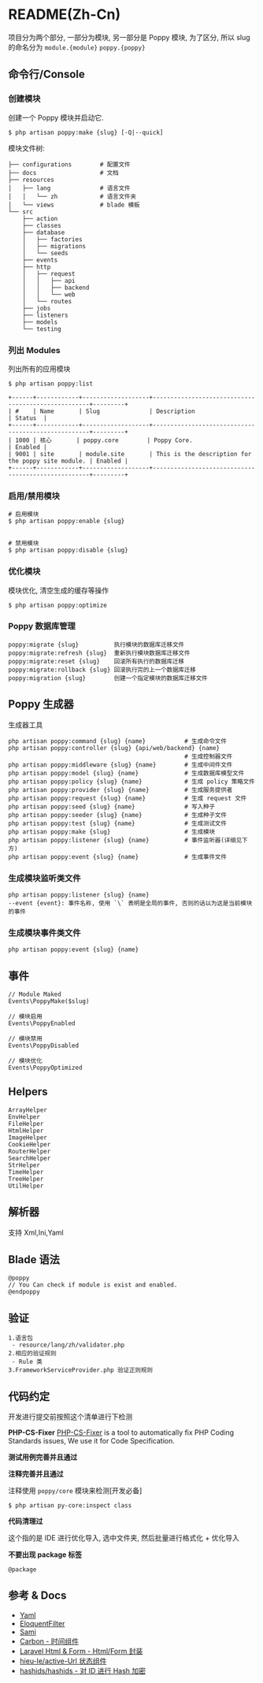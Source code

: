 # README(Zh-Cn)

项目分为两个部分, 一部分为模块, 另一部分是 Poppy 模块, 为了区分, 所以 slug 的命名分为
`module.{module}` `poppy.{poppy}`

## 命令行/Console

### 创建模块

创建一个 Poppy 模块并启动它.

```
$ php artisan poppy:make {slug} [-Q|--quick]
```

模块文件树:

```
├── configurations        # 配置文件
├── docs                  # 文档
├── resources
│   ├── lang              # 语言文件
│   │   └── zh            # 语言文件夹
│   └── views             # blade 模板
└── src
    ├── action
    ├── classes
    ├── database
    │   ├── factories
    │   ├── migrations
    │   └── seeds
    ├── events
    ├── http
    │   ├── request
    │   │   ├── api
    │   │   ├── backend
    │   │   └── web
    │   └── routes
    ├── jobs
    ├── listeners
    ├── models
    └── testing
```

### 列出 Modules

列出所有的应用模块

```
$ php artisan poppy:list

+------+------------+-------------------+----------------------------------------------------+---------+
| #    | Name       | Slug              | Description                                        | Status  |
+------+------------+-------------------+----------------------------------------------------+---------+
| 1000 | 核心       | poppy.core        | Poppy Core.                                        | Enabled |
| 9001 | site       | module.site       | This is the description for the poppy site module. | Enabled |
+------+------------+-------------------+----------------------------------------------------+---------+

```

### 启用/禁用模块

```
# 启用模块
$ php artisan poppy:enable {slug}


# 禁用模块
$ php artisan poppy:disable {slug}
```

### 优化模块

模块优化, 清空生成的缓存等操作

```
$ php artisan poppy:optimize
```

### Poppy 数据库管理

```
poppy:migrate {slug}          执行模块的数据库迁移文件
poppy:migrate:refresh {slug}  重新执行模块数据库迁移文件
poppy:migrate:reset {slug}    回滚所有执行的数据库迁移
poppy:migrate:rollback {slug} 回滚执行完的上一个数据库迁移
poppy:migration {slug}        创建一个指定模块的数据库迁移文件
```

## Poppy 生成器

生成器工具

```
php artisan poppy:command {slug} {name}           # 生成命令文件
php artisan poppy:controller {slug} {api/web/backend} {name}
                                                  # 生成控制器文件
php artisan poppy:middleware {slug} {name}        # 生成中间件文件
php artisan poppy:model {slug} {name}             # 生成数据库模型文件
php artisan poppy:policy {slug} {name}            # 生成 policy 策略文件
php artisan poppy:provider {slug} {name}          # 生成服务提供者
php artisan poppy:request {slug} {name}           # 生成 request 文件
php artisan poppy:seed {slug} {name}              # 写入种子
php artisan poppy:seeder {slug} {name}            # 生成种子文件
php artisan poppy:test {slug} {name}              # 生成测试文件
php artisan poppy:make {slug}                     # 生成模块
php artisan poppy:listener {slug} {name}          # 事件监听器(详细见下方)
php artisan poppy:event {slug} {name}             # 生成事件文件

```

### 生成模块监听类文件

```
php artisan poppy:listener {slug} {name}
--event {event}: 事件名称, 使用 `\` 表明是全局的事件, 否则的话以为这是当前模块的事件
```

### 生成模块事件类文件

```
php artisan poppy:event {slug} {name}
```

## 事件

```
// Module Maked
Events\PoppyMake($slug)

// 模块启用
Events\PoppyEnabled

// 模块禁用
Events\PoppyDisabled

// 模块优化
Events\PoppyOptimized
```

## Helpers

```
ArrayHelper
EnvHelper
FileHelper
HtmlHelper
ImageHelper
CookieHelper
RouterHelper
SearchHelper
StrHelper
TimeHelper
TreeHelper
UtilHelper
```

## 解析器

支持 Xml,Ini,Yaml

## Blade 语法

```
@poppy
// You Can check if module is exist and enabled.
@endpoppy
```

## 验证

```
1.语言包
 - resource/lang/zh/validator.php
2.相应的验证规则
 - Rule 类
3.FrameworkServiceProvider.php 验证正则规则
```

## 代码约定

开发进行提交前按照这个清单进行下检测

**PHP-CS-Fixer**
[PHP-CS-Fixer](https://github.com/FriendsOfPHP/PHP-CS-Fixer) is a tool to automatically fix PHP Coding Standards issues, We use it for Code
Specification.

**测试用例完善并且通过**

**注释完善并且通过**

注释使用 `poppy/core` 模块来检测[开发必备]

```
$ php artisan py-core:inspect class
```

**代码清理过**

这个指的是 IDE 进行优化导入, 选中文件夹, 然后批量进行格式化 + 优化导入

**不要出现 package 标签**

```
@package
```

## 参考 & Docs

- [Yaml](http://nodeca.github.io/js-yaml/)
- [EloquentFilter](https://github.com/Tucker-Eric/EloquentFilter)
- [Sami](https://github.com/FriendsOfPHP/Sami)
- [Carbon - 时间组件](https://segmentfault.com/a/1190000014239090)
- [Laravel Html & Form - Html/Form 封装](https://segmentfault.com/a/1190000011580448)
- [hieu-le/active-Url 状态组件](https://laravel-china.org/topics/2858/extended-recommendation-hieu-leactive-according-to-the-url-generated-corresponding-navigation-active-state)
- [hashids/hashids - 对 ID 进行 Hash 加密](https://github.com/vinkla/laravel-hashids)
